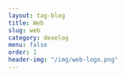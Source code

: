 ```yaml
---
layout: tag-blog
title: Web
slug: web
category: develog
menu: false
order: 1
header-img: "/img/web-logo.png"
---
```

